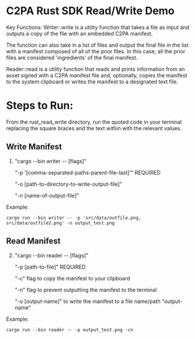 # C2PA Rust SDK Read/Write Demo

Key Functions:
Writer::write is a utility function that takes a file as input and outputs a copy of the file with an embedded C2PA manifest.



The function can also take in a list of files and output the final file in the list with a manifest composed of all of the prior files. In this case, all the prior files are considered 'ingredients' of the final manifest.

Reader::read is a utility function that reads and prints information from an asset signed with a C2PA manifest file and, optionally, copies the manifest to the system clipboard or writes the manifest to a designated text file.


# Steps to Run:
From the rust_read_write directory, run the quoted code in your terminal replacing the square braces and the text within with the relevant values.

## Write Manifest

1. "cargo --bin writer -- [flags]"
   
      "-p '[comma-separated-paths-parent-file-last]'" REQUIRED
      
      
      "-o [path-to-directory-to-write-output-file]"
      
      
      "-n [name-of-output-file]"



Example: 

`cargo run --bin writer -- -p 'src/data/outfile.png, src/data/outfile2.png' -n output_test.png`

## Read Manifest

2. "cargo --bin reader -- [flags]"

      "-p [path-to-file]" REQUIRED


      "-c" flag to copy the manifest to your clipboard
      
      
      "-n" flag to prevent outputting the manifest to the terminal
      
      
      "-o [output-name]" to write the manifest to a file name/path "output-name"


Example: 


`cargo run --bin reader -- -p output_test.png -cn`
